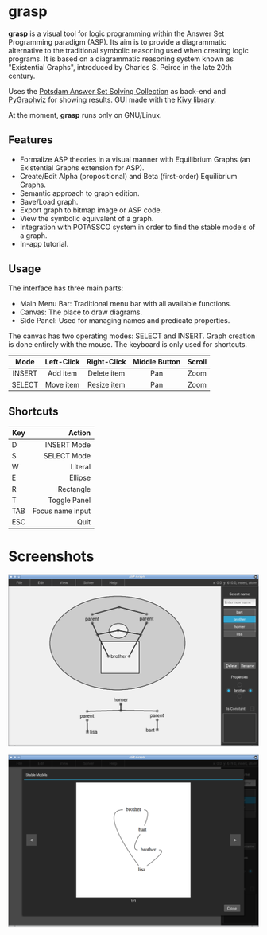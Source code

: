 # grasp

**grasp** is a visual tool for logic programming within the Answer Set Programming paradigm (ASP). Its aim is to provide a diagrammatic alternative to the traditional symbolic reasoning used when creating logic programs. It is based on a diagrammatic reasoning system known as "Existential Graphs", introduced by Charles S. Peirce in the late 20th century.

Uses the [Potsdam Answer Set Solving Collection](https://potassco.org/) as back-end and [PyGraphviz](https://pygraphviz.github.io/) for showing results. GUI made with the [Kivy library](https://kivy.org).

At the moment, **grasp** runs only on GNU/Linux.

## Features
- Formalize ASP theories in a visual manner with Equilibrium Graphs (an Existential Graphs extension for ASP).
- Create/Edit Alpha (propositional) and Beta (first-order) Equilibrium Graphs.
- Semantic approach to graph edition.
- Save/Load graph.
- Export graph to bitmap image or ASP code.
- View the symbolic equivalent of a graph.
- Integration with POTASSCO system in order to find the stable models of a graph.
- In-app tutorial.

## Usage

The interface has three main parts:

- Main Menu Bar: Traditional menu bar with all available functions.
- Canvas: The place to draw diagrams.
- Side Panel: Used for managing names and predicate properties.

The canvas has two operating modes: SELECT and INSERT. Graph creation is done entirely with the mouse. The keyboard is only used for shortcuts.

| Mode    | Left-Click | Right-Click | Middle Button | Scroll |
|:-------:|:----------:|:-----------:|:-------------:|:------:|
| INSERT  | Add item   | Delete item | Pan           | Zoom   |
| SELECT  | Move item  | Resize item | Pan           | Zoom   |

## Shortcuts

| Key     | Action           |
|---------|-----------------:|
| D       | INSERT Mode      |
| S       | SELECT Mode      |
| W       | Literal          |
| E       | Ellipse          |
| R       | Rectangle        |
| T       | Toggle Panel     |
| TAB     | Focus name input |
| ESC     | Quit             |

# Screenshots

![Edit View screenshot](bin/screenshots/screenshot1.png "Edit View")

![Stable Models View screenshot](bin/screenshots/screenshot2.png "Stable Models View")
